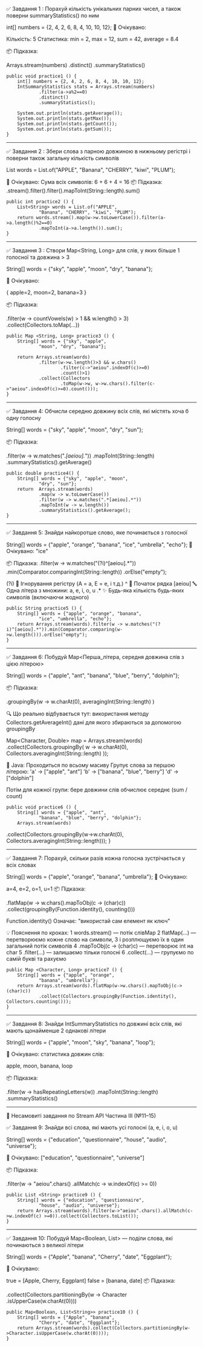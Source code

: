 ✅ Завдання 1 : Порахуй кількість 
унікальних парних чисел, 
а також поверни summaryStatistics() по ним

int[] numbers = {2, 4, 2, 6, 8, 4, 10, 10, 12};
🧪 Очікувано:

Кількість: 5
Статистика: min = 2, max = 12, sum = 42,
average = 8.4

📦 Підказка:

Arrays.stream(numbers)
.distinct()
.summaryStatistics()

    public void practice1 () {
        int[] numbers = {2, 4, 2, 6, 8, 4, 10, 10, 12};
        IntSummaryStatistics stats = Arrays.stream(numbers)
                .filter(a->a%2==0)
                .distinct()
                .summaryStatistics();

        System.out.println(stats.getAverage());
        System.out.println(stats.getMax());
        System.out.println(stats.getCount());
        System.out.println(stats.getSum());
    }


---------------------------------------------------

✅ Завдання 2 : Збери слова з парною довжиною 
в нижньому регістрі і поверни також загальну 
кількість символів 

List<String> words = List.of("APPLE", 
"Banana", "CHERRY", "kiwi", "PLUM");

🧪 Очікувано:
Сума всіх символів: 6 + 6 + 4 = 16
📦 Підказка:
.stream().filter().filter().mapToInt(String::length).sum()

    public int practice2 () {
        List<String> words = List.of("APPLE",
                "Banana", "CHERRY", "kiwi", "PLUM");
        return words.stream().map(w->w.toLowerCase()).filter(a->a.length()%2==0)
                .mapToInt(a->a.length()).sum();
    }

---------------------------------------------------

✅ Завдання 3 : Створи Map<String, Long> для слів,
у яких більше 1 голосної та довжина > 3

String[] words = {"sky", "apple", 
"moon", "dry", "banana"};

🧪 Очікувано:

{
apple=2,
moon=2,
banana=3
}

📦 Підказка:

.filter(w -> countVowels(w) > 1 && w.length() > 3)
.collect(Collectors.toMap(...))

    public Map <String, Long> practice3 () {
        String[] words = {"sky", "apple",
                "moon", "dry", "banana"};

        return Arrays.stream(words)
                .filter(w->w.length()>3 && w.chars()
                        .filter(c->"aeiou".indexOf(c)>=0)
                        .count()>1)
                .collect(Collectors
                        .toMap(w->w, w->w.chars().filter(c->"aeiou".indexOf(c)>=0).count()));
    }

---------------------------------------------------

✅ Завдання 4: Обчисли середню довжину всіх слів, 
які містять хоча б одну голосну

String[] words = {"sky", "apple", "moon", 
"dry", "sun"};

📦 Підказка:

.filter(w -> w.matches(".*[aeiou].*"))
.mapToInt(String::length)
.summaryStatistics().getAverage()

    public double practice4() {
        String[] words = {"sky", "apple", "moon",
                "dry", "sun"};
        return  Arrays.stream(words)
                .map(w -> w.toLowerCase())
                .filter(w -> w.matches(".*[aeiou].*"))
                .mapToInt(w -> w.length())
                .summaryStatistics().getAverage();
    }


--------------------------------------------------

✅ Завдання 5: Знайди найкоротше слово,
яке починається з голосної

String[] words = {"apple", "orange", "banana",
"ice", "umbrella", "echo"};
🧪 Очікувано: "ice"

📦 Підказка:
.filter(w -> w.matches("(?i)^[aeiou].*"))
.min(Comparator.comparingInt(String::length))
.orElse("empty");

(?i)	🔧 Ігнорування регістру 
(A = a, E = e, і т.д.)
^	📍 Початок рядка
[aeiou]	🔤 Одна літера з множини: a, e, i, o, u
.*	✨ Будь-яка кількість будь-яких символів 
(включаючи жодного)

    public String practice5 () {
        String[] words = {"apple", "orange", "banana",
                "ice", "umbrella", "echo"};
        return Arrays.stream(words).filter(w -> w.matches("(?i)^[aeiou].*")).min(Comparator.comparing(w->w.length())).orElse("empty");
    }

-------------------------------------------------

✅ Завдання 6: Побудуй Map<Перша_літера, 
середня довжина слів з цією літерою>

String[] words = {"apple", "ant",
"banana", "blue", "berry", "dolphin"};

📦 Підказка:

.groupingBy(w -> w.charAt(0),
averagingInt(String::length)
)


🔍 Що реально відбувається тут: 
використання методу Collectors.getAverageInt() 
дані для якого збираються за допомогою groupingBy 

Map<Character, Double> map = Arrays.stream(words)
.collect(Collectors.groupingBy(
w -> w.charAt(0),
Collectors.averagingInt(String::length)
));

🔸 Java:
Проходиться по всьому масиву
Групує слова за першою літерою:
'a' → ["apple", "ant"]
'b' → ["banana", "blue", "berry"]
'd' → ["dolphin"]

Потім для кожної групи:
бере довжини слів
обчислює середнє (sum / count)

    public void practice6 () {
        String[] words = {"apple", "ant",
                "banana", "blue", "berry", "dolphin"};
        Arrays.stream(words)

.collect(Collectors.groupingBy(w->w.charAt(0), 
Collectors.averagingInt(String::length)));
    }


--------------------------------------------------

✅ Завдання 7: Порахуй, скільки разів кожна голосна 
зустрічається у всіх словах

String[] words = {"apple", "orange",
"banana", "umbrella"};
🧪 Очікувано:

a=4, e=2, o=1, u=1
📦 Підказка:

.flatMap(w -> w.chars().mapToObj(c -> (char)c))
.collect(groupingBy(Function.identity(), counting()))

Function.identity() Означає: 
"використай сам елемент як ключ"

💡 Пояснення по кроках:
1 words.stream() — потік слівMap
2 flatMap(...) — перетворюємо кожне слово на символи,
3 і розплющуємо їх в один загальний потік символів
4 .mapToObj(c -> (char)c) — перетворює int на char
5 .filter(...) — залишаємо тільки голосні
6 .collect(...) — групуємо по самій букві та рахуємо

    public Map <Character, Long> practice7 () {
        String[] words = {"apple", "orange",
                "banana", "umbrella"};
        return Arrays.stream(words).flatMap(w->w.chars().mapToObj(c->(char)c))
                .collect(Collectors.groupingBy(Function.identity(), Collectors.counting()));
    }


----------------------------------------------------

✅ Завдання 8: Знайди IntSummaryStatistics
по довжині всіх слів, які мають щонайменше
2 однакові літери

String[] words = {"apple", "moon", 
"sky", "banana", "loop"};

🧪 Очікувано: статистика довжин слів: 

apple, moon, banana, loop

📦 Підказка:

.filter(w -> hasRepeatingLetters(w))
.mapToInt(String::length)
.summaryStatistics()


----------------------------------------------------

🚀 Несамовиті завдання по Stream API
Частина III (№11–15)

✅ Завдання 9: Знайди всі слова,
які мають усі голосні (a, e, i, o, u)

String[] words = {"education", "questionnaire", 
"house", "audio", "universe"};

🧪 Очікувано: ["education", 
"questionnaire", "universe"]

📦 Підказка:

.filter(w -> "aeiou".chars()
.allMatch(c -> w.indexOf(c) >= 0))

    public List <String> practice9 () {
        String[] words = {"education", "questionnaire",
                "house", "audio", "universe"};
        return Arrays.stream(words).filter(w->"aeiou".chars().allMatch(c->w.indexOf(c) >=0)).collect(Collectors.toList());
    }

----------------------------------------------------

✅ Завдання 10: Побудуй Map<Boolean,
List<String>> — поділи слова,
які починаються з великої літери

String[] words = {"Apple", "banana",
"Cherry", "date", "Eggplant"};

🧪 Очікувано:

true  = [Apple, Cherry, Eggplant]
false = [banana, date]
📦 Підказка:

.collect(Collectors.partitioningBy(w -> Character
.isUpperCase(w.charAt(0))))


    public Map<Boolean, List<String>> practice10 () {
        String[] words = {"Apple", "banana",
                "Cherry", "date", "Eggplant"};
        return Arrays.stream(words).collect(Collectors.partitioningBy(w->Character.isUpperCase(w.charAt(0))));
    }